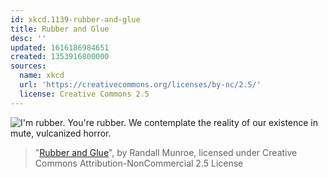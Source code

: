```yaml
---
id: xkcd.1139-rubber-and-glue
title: Rubber and Glue
desc: ''
updated: 1616186984651
created: 1353916800000
sources:
  name: xkcd
  url: 'https://creativecommons.org/licenses/by-nc/2.5/'
  license: Creative Commons 2.5
---
```

![I'm rubber. You're rubber. We contemplate the reality of our existence in mute, vulcanized horror.](https://imgs.xkcd.com/comics/rubber_and_glue.png)
> "[Rubber and Glue](https://xkcd.com/1139/)", by Randall Munroe, licensed under Creative Commons Attribution-NonCommercial 2.5 License
